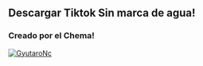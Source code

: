 ## Descargar Tiktok Sin marca de agua!

### Creado por el Chema!
 
[![GyutaroNc](https://github.com/ElChema-Nc.png?size=400)](https://github.com/ElChema-Nc) 
